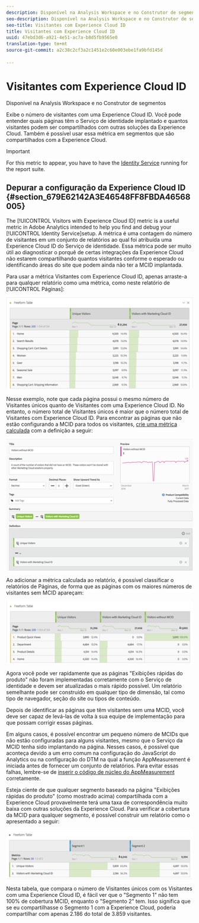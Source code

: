```yaml
---
description: Disponível na Analysis Workspace e no Construtor de segmentos
seo-description: Disponível na Analysis Workspace e no Construtor de segmentos
seo-title: Visitantes com Experience Cloud ID
title: Visitantes com Experience Cloud ID
uuid: 47ebd3d6-a921-4e51-ac7a-b8d5fb9565e0
translation-type: tm+mt
source-git-commit: a2c38c2cf3a2c1451e2c60e003ebe1fa9bfd145d

---
```



# Visitantes com Experience Cloud ID

Disponível na Analysis Workspace e no Construtor de segmentos

Exibe o número de visitantes com uma Experience Cloud ID. Você pode entender quais páginas têm o Serviço de identidade implantado e quantos visitantes podem ser compartilhados com outras soluções da Experience Cloud. Também é possível usar essa métrica em segmentos que são compartilhados com a Experience Cloud.

>[!IMPORTANT]
>
>For this metric to appear, you have to have the [Identity Service](https://marketing.adobe.com/resources/help/en_US/mcvid/) running for the report suite.

## Depurar a configuração da Experience Cloud ID {#section_679E62142A3E46548FF8FBDA46568005}

The [!UICONTROL Visitors with Experience Cloud ID] metric is a useful metric in Adobe Analytics intended to help you find and debug your [!UICONTROL Identity Service]setup. A métrica é uma contagem do número de visitantes em um conjunto de relatórios ao qual foi atribuída uma Experience Cloud ID do Serviço de identidade. Essa métrica pode ser muito útil ao diagnosticar o porquê de certas integrações da Experience Cloud não estarem compartilhando quantos visitantes conforme o esperado ou identificando áreas do site que podem ainda não ter a MCID implantada.

Para usar a métrica Visitantes com Experience Cloud ID, apenas arraste-a para qualquer relatório como uma métrica, como neste relatório de [!UICONTROL Páginas]:

![](assets/metric-mcvid1.png)

Nesse exemplo, note que cada página possui o mesmo número de Visitantes únicos quanto de Visitantes com uma Experience Cloud ID. No entanto, o número total de Visitantes únicos é maior que o número total de Visitantes com Experience Cloud ID. Para encontrar as páginas que não estão configurando a MCID para todos os visitantes, [crie uma métrica calculada](https://marketing.adobe.com/resources/help/en_US/analytics/calcmetrics/cm_build_metrics.html) com a definição a seguir:

![](assets/metric-mcvid2.png)

Ao adicionar a métrica calculada ao relatório, é possível classificar o relatórios de Páginas, de forma que as páginas com os maiores números de visitantes sem MCID apareçam:

![](assets/metric-mcvid3.png)

Agora você pode ver rapidamente que as páginas "Exibições rápidas do produto" não foram implementadas corretamente com o Serviço de identidade e devem ser atualizadas o mais rápido possível. Um relatório semelhante pode ser construído em qualquer tipo de dimensão, tal como tipo de navegador, seção do site ou tipos de conteúdo.

Depois de identificar as páginas que têm visitantes sem uma MCID, você deve ser capaz de levá-las de volta à sua equipe de implementação para que possam corrigir essas páginas.

Em alguns casos, é possível encontrar um pequeno número de MCIDs que não estão configuradas para alguns visitantes, mesmo que o Serviço da MCID tenha sido implantando na página. Nesses casos, é possível que aconteça devido a um erro comum na configuração do JavaScript do Analytics ou na configuração do DTM na qual a função AppMeasurement é iniciada antes de fornecer um conjunto de relatórios. Para evitar essas falhas, lembre-se de [inserir o código de núcleo do AppMeasurement](https://marketing.adobe.com/resources/help/en_US/sc/implement/dtm/t_appmeasurement-code.html) corretamente.

Esteja ciente de que qualquer segmento baseado na página "Exibições rápidas do produto" (como mostrado acima) compartilhada com a Experience Cloud provavelmente terá uma taxa de correspondência muito baixa com outras soluções da Experience Cloud. Para verificar a cobertura da MCID para qualquer segmento, é possível construir um relatório como o apresentado a seguir:

![](assets/metric-mcvid4.png)

Nesta tabela, que compara o número de Visitantes únicos com os Visitantes com uma Experience Cloud ID, é fácil ver que o "Segmento 1" não tem 100% de cobertura MCID, enquanto o "Segmento 2" tem. Isso significa que se eu compartilhasse o Segmento 1 com a Experience Cloud, poderia compartilhar com apenas 2.186 do total de 3.859 visitantes.
